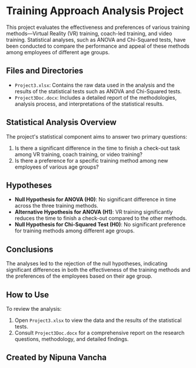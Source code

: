 # Training Approach Analysis Project

This project evaluates the effectiveness and preferences of various training methods—Virtual Reality (VR) training, coach-led training, and video training. Statistical analyses, such as ANOVA and Chi-Squared tests, have been conducted to compare the performance and appeal of these methods among employees of different age groups.

## Files and Directories

- `Project3.xlsx`: Contains the raw data used in the analysis and the results of the statistical tests such as ANOVA and Chi-Squared tests.
- `Project3Doc.docx`: Includes a detailed report of the methodologies, analysis process, and interpretations of the statistical results.

## Statistical Analysis Overview

The project's statistical component aims to answer two primary questions:

1. Is there a significant difference in the time to finish a check-out task among VR training, coach training, or video training?
2. Is there a preference for a specific training method among new employees of various age groups?

## Hypotheses

- **Null Hypothesis for ANOVA (H0)**: No significant difference in time across the three training methods.
- **Alternative Hypothesis for ANOVA (H1)**: VR training significantly reduces the time to finish a check-out compared to the other methods.
- **Null Hypothesis for Chi-Squared Test (H0)**: No significant preference for training methods among different age groups.

## Conclusions

The analyses led to the rejection of the null hypotheses, indicating significant differences in both the effectiveness of the training methods and the preferences of the employees based on their age group.

## How to Use

To review the analysis:
1. Open `Project3.xlsx` to view the data and the results of the statistical tests.
2. Consult `Project3Doc.docx` for a comprehensive report on the research questions, methodology, and detailed findings.


## Created by Nipuna Vancha
